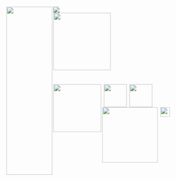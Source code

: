 <br><br><br><br><br><br><br>

<h5 align="left">
<img src="https://github.com/user-attachments/assets/d65cd818-2fc3-4150-9571-a73c3679f1fe" width="120" height="440" align="left"></img> <img src="https://komarev.com/ghpvc/?username=tojifg&color=04D15A&plastic&label=⠀FAN+COUNT⠀:&base=1000000000"></img><br>
<img src="https://github.com/user-attachments/assets/e5ae198f-3607-485c-9782-e8c822b2ac60" width="auto" height="150" align="left"></img><br><br><br><br><br><br><br>
<img src="https://github.com/user-attachments/assets/d65cd818-2fc3-4150-9571-a73c3679f1fe" width="50" height="2" align="left"><br>
  <img src="https://github.com/user-attachments/assets/d65cd818-2fc3-4150-9571-a73c3679f1fe" width="1" height="1" align="left"><br>
  <br><br> <a href="https://rentry.co/trendsetter"><img src="https://github.com/user-attachments/assets/2fbfc8b7-7381-4ea1-a5d3-507e874d9fc6" width="125" height="auto" align="left"></img></a> <img src="https://github.com/user-attachments/assets/d65cd818-2fc3-4150-9571-a73c3679f1fe" width="1" height="1" align="left"> <a href="https://toji.atabook.org"><img src="https://github.com/user-attachments/assets/95d10f49-586b-40e3-b25b-21cd90424db8" width="60" height="auto" align="left"></img></a> <img src="https://github.com/user-attachments/assets/d65cd818-2fc3-4150-9571-a73c3679f1fe" width="1" height="1" align="left"> <a href="https://rentry.co/momochan"><img src="https://github.com/user-attachments/assets/121dbffa-eb54-48b2-b034-78880d6b3cb9" width="60" height="auto" align="left"></img></a> <img src="https://github.com/user-attachments/assets/d65cd818-2fc3-4150-9571-a73c3679f1fe" width="1" height="1" align="left"> <a href="https://guns.lol/bigbang"><img src="https://github.com/user-attachments/assets/7c18858b-a526-4789-a2c7-502b9a3f0e31" width="145" height="auto" align="left"></img></a> <img src="https://github.com/user-attachments/assets/d65cd818-2fc3-4150-9571-a73c3679f1fe" width="1" height="1" align="left"> <img src="https://github.com/user-attachments/assets/df1e670f-1ab5-496a-b924-a6ae9b6b5732" width="25" height="auto" align="left"/>

<br><br><br><br><br><br><br><br><br><br><br>

</h5>
<br>

